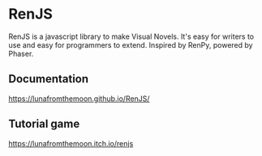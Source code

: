 # RenJS

RenJS is a javascript library to make Visual Novels. It's easy for writers to use and easy for programmers to extend. Inspired by RenPy, powered by Phaser.

## Documentation

https://lunafromthemoon.github.io/RenJS/

## Tutorial game

https://lunafromthemoon.itch.io/renjs
